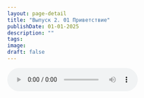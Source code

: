 ```yaml
---
layout: page-detail
title: "Выпуск 2. 01 Приветствие"
publishDate: 01-01-2025
description: ""
tags:
image:
draft: false
---
```


<audio title=" - Выпуск 2. 01 Приветствие.mp3" src="/upload/iblock/ef1/ef17dc93e281dc051782f65d04bcecf4.mp3" controls=""></audio>

  

